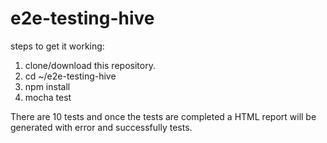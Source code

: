 # e2e-testing-hive

steps to get it working:
1. clone/download this repository.
2. cd ~/e2e-testing-hive
3. npm install
4. mocha test

There are 10 tests and once the tests are completed a HTML report will be generated with error and successfully tests.

